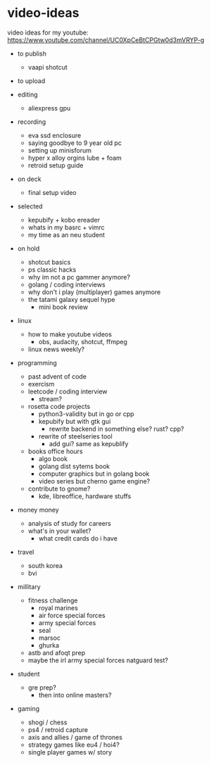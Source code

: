 # video-ideas
video ideas for my youtube: https://www.youtube.com/channel/UC0XpCeBtCPGtw0d3mVRYP-g

- to publish
  - vaapi shotcut


- to upload

- editing
    - aliexpress gpu

- recording
    - eva ssd enclosure
    - saying goodbye to 9 year old pc
    - setting up minisforum
    - hyper x alloy orgins lube + foam
    - retroid setup guide

- on deck
    - final setup video

- selected
    - kepubify + kobo ereader
    - whats in my basrc + vimrc
    - my time as an neu student

- on hold
    - shotcut basics
    - ps classic hacks
    - why im not a pc gammer anymore?
    - golang / coding interviews
    - why don't i play (multiplayer) games anymore
    - the tatami galaxy sequel hype
        - mini book review

- linux
    - how to make youtube videos
        - obs, audacity, shotcut, ffmpeg
    - linux news weekly?

- programming
    - past advent of code
    - exercism
    - leetcode / coding interview
        - stream?
    - rosetta code projects
        - python3-validity but in go or cpp
        - kepubify but with gtk gui
            - rewrite backend in something else? rust? cpp?
        - rewrite of steelseries tool
            - add gui? same as kepublify
    - books office hours
        - algo book
        - golang dist sytems book
        - computer graphics but in golang book
        - video series but cherno game engine?
    - contribute to gnome?
        - kde, libreoffice, hardware stuffs

- money money
    - analysis of study for careers
    - what's in your wallet?
        - what credit cards do i have

- travel
    - south korea
    - bvi

- millitary
    - fitness challenge
        - royal marines
        - air force special forces
        - army special forces
        - seal
        - marsoc
        - ghurka
    - astb and afoqt prep
    - maybe the irl army special forces natguard test?

- student
    - gre prep?
        - then into online masters?
- gaming
    - shogi / chess
    - ps4 / retroid capture
    - axis and allies / game of thrones
    - strategy games like eu4 / hoi4?
    - single player games w/ story
